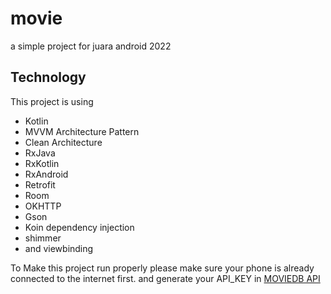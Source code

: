 # movie
a simple project for juara android 2022

## Technology
This project is using
  - Kotlin
  - MVVM Architecture Pattern 
  - Clean Architecture
  - RxJava
  - RxKotlin
  - RxAndroid
  - Retrofit
  - Room 
  - OKHTTP
  - Gson
  - Koin dependency injection
  - shimmer 
  - and viewbinding

To Make this project run properly please make sure your phone is already connected to the internet first. 
and generate your API_KEY in [MOVIEDB API](https://developers.themoviedb.org/3/getting-started/introduction) 
